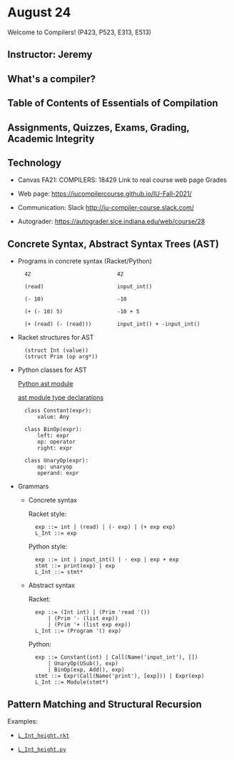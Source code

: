 # August 24

Welcome to Compilers! (P423, P523, E313, E513)

## Instructor: Jeremy

## What's a compiler?

## Table of Contents of Essentials of Compilation

## Assignments, Quizzes, Exams, Grading, Academic Integrity

## Technology

* Canvas FA21: COMPILERS: 18429
  Link to real course web page
  Grades

* Web page: https://iucompilercourse.github.io/IU-Fall-2021/

* Communication: Slack http://iu-compiler-course.slack.com/

* Autograder: https://autograder.sice.indiana.edu/web/course/28

## Concrete Syntax, Abstract Syntax Trees (AST)

* Programs in concrete syntax (Racket/Python)

		42                           42

		(read)                       input_int()

		(- 10)                       -10

		(+ (- 10) 5)                 -10 + 5

		(+ (read) (- (read)))        input_int() + -input_int()

* Racket structures for AST

		(struct Int (value))
		(struct Prim (op arg*))

* Python classes for AST

    [Python ast module](https://docs.python.org/3.10/library/ast.html)
	
	[ast module type declarations](https://github.com/python/typeshed/blob/master/stdlib/_ast.pyi)

		class Constant(expr):
			value: Any

		class BinOp(expr):
			left: expr
			op: operator
			right: expr

		class UnaryOp(expr):
			op: unaryop
			operand: expr

* Grammars
	* Concrete syntax
	  
	  Racket style:

			exp ::= int | (read) | (- exp) | (+ exp exp)
			L_Int ::= exp

      Python style:

			exp ::= int | input_int() | - exp | exp + exp
			stmt ::= print(exp) | exp
			L_Int ::= stmt*

	* Abstract syntax
	
      Racket:

			exp ::= (Int int) | (Prim 'read '()) 
				| (Prim '- (list exp))
				| (Prim '+ (list exp exp))
			L_Int ::= (Program '() exp)

      Python:

            exp ::= Constant(int) | Call(Name('input_int'), [])
			    | UnaryOp(USub(), exp)
				| BinOp(exp, Add(), exp)
			stmt ::= Expr(Call(Name('print'), [exp])) | Expr(exp)
            L_Int ::= Module(stmt*)

## Pattern Matching and Structural Recursion

Examples:

* [`L_Int_height.rkt`](./L_Int_height.rkt)

* [`L_Int_height.py`](./L_Int_height.py)
